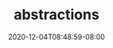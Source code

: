 ---
title: "abstractions"
date: 2020-12-04T08:48:59-08:00
draft: true

realtitle: "Developer Abstractions"

---